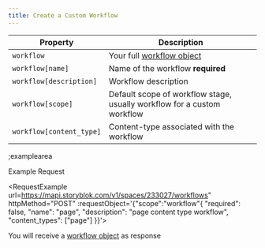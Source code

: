```yaml
---
title: Create a Custom Workflow 
---
```


| Property | Description |
|---|---|
| `workflow` | Your full [workflow object]() |
| `workflow[name]` | Name of the workflow **required** |
| `workflow[description]` | Workflow description |
|`workflow[scope]` | Default scope of workflow stage, usually workflow for a custom workflow |
| `workflow[content_type]` | Content-type associated with the workflow |

;examplearea

Example Request

<RequestExample url=https://mapi.storyblok.com/v1/spaces/233027/workflows" httpMethod="POST" :requestObject='{"scope":"workflow"{
   "required": false,
    "name": "page",
    "description": "page content type workflow",
    "content_types": ["page"]
}}'></RequestExample>

You will receive a [workflow object](#core-resources/workflow/object) as response

